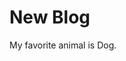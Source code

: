 <!--
  title: New Blog
  author: Nico Greco
  description: Here is a brief description about this blog
  animal: Dog
  other: Cat
  live: September 1, 2021 12:00:00
-->

# New Blog

My favorite animal is Dog.

